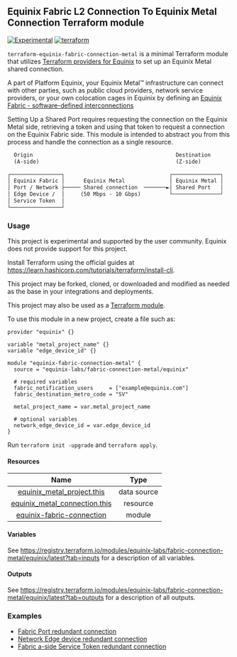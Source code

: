 ## Equinix Fabric L2 Connection To Equinix Metal Connection Terraform module

[![Experimental](https://img.shields.io/badge/Stability-Experimental-red.svg)](https://github.com/equinix-labs/standards#about-uniform-standards)
[![terraform](https://github.com/equinix-labs/terraform-equinix-template/actions/workflows/integration.yaml/badge.svg)](https://github.com/equinix-labs/terraform-equinix-template/actions/workflows/integration.yaml)

`terraform-equinix-fabric-connection-metal` is a minimal Terraform module that utilizes [Terraform providers for Equinix](https://registry.terraform.io/namespaces/equinix) to set up an Equinix Metal shared connection.

A part of Platform Equinix, your Equinix Metal™ infrastructure can connect with other parties, such as public cloud providers, network service providers, or your own colocation cages in Equinix by defining an [Equinix Fabric - software-defined interconnections](https://metal.equinix.com/developers/docs/equinix-interconnect/introduction/)

Setting Up a Shared Port requires requesting the connection on the Equinix Metal side, retrieving a token and using that token to request a connection on the Equinix Fabric side. This module is intended to abstract you from this process and handle the connection as a single resource.

```html
  Origin                                             Destination
  (A-side)                                           (Z-side)

┌────────────────┐                                 ┌───────────────┐
│ Equinix Fabric │      Equinix Metal              │ Equinix Metal │
│ Port / Network ├───── Shared connection  ───────►│ Shared Port   │
│ Edge Device /  │     (50 Mbps - 10 Gbps)         └───────────────┘
│ Service Token  │
└────────────────┘
```

### Usage

This project is experimental and supported by the user community. Equinix does not provide support for this project.

Install Terraform using the official guides at <https://learn.hashicorp.com/tutorials/terraform/install-cli>.

This project may be forked, cloned, or downloaded and modified as needed as the base in your integrations and deployments.

This project may also be used as a [Terraform module](https://learn.hashicorp.com/collections/terraform/modules).

To use this module in a new project, create a file such as:

```hcl
provider "equinix" {}

variable "metal_project_name" {}
variable "edge_device_id" {}

module "equinix-fabric-connection-metal" {
  source = "equinix-labs/fabric-connection-metal/equinix"

  # required variables
  fabric_notification_users     = ["example@equinix.com"]
  fabric_destination_metro_code = "SV"

  metal_project_name = var.metal_project_name

  # optional variables
  network_edge_device_id = var.edge_device_id
}
```

Run `terraform init -upgrade` and `terraform apply`.

#### Resources

| Name | Type |
| :-----: | :------: |
| [equinix_metal_project.this](https://registry.terraform.io/providers/equinix/metal/latest/docs/data-sources/project) | data source |
| [equinix_metal_connection.this](https://registry.terraform.io/providers/equinix/metal/latest/docs/resources/device) | resource |
| [equinix-fabric-connection](https://registry.terraform.io/modules/equinix-labs/fabric-connection/equinix/latest) | module |

#### Variables

See <https://registry.terraform.io/modules/equinix-labs/fabric-connection-metal/equinix/latest?tab=inputs> for a description of all variables.

#### Outputs

See <https://registry.terraform.io/modules/equinix-labs/fabric-connection-metal/equinix/latest?tab=outputs> for a description of all outputs.

### Examples

- [Fabric Port redundant connection](https://registry.terraform.io/modules/equinix-labs/fabric-connection-metal/equinix/latest/examples/fabric-port-redundant-connection/)
- [Network Edge device redundant connection](https://registry.terraform.io/modules/equinix-labs/fabric-connection-metal/equinix/latest/examples/network-edge-device-redundant-connection/)
- [Fabric a-side Service Token redundant connection](https://registry.terraform.io/modules/equinix-labs/fabric-connection-metal/equinix/latest/examples/service-token-redundant-connection)
